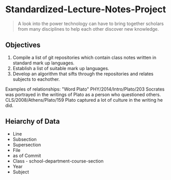Standardized-Lecture-Notes-Project
==================================

> A look into the power technology can have to bring together scholars from many disciplines to help each other discover new knowledge.

## Objectives
1. Compile a list of git repositories which contain class notes written in standard mark up languages.
2. Establish a list of suitable mark up languages.
3. Develop an algorithm that sifts through the repositories and relates subjects to eachother.

Examples of relationships: "Word Plato"
PHY/2014/Intro/Plato/203 Socrates was portrayed in the writings of Plato as a person who questioned others.
CLS/2008/Athens/Plato/159 Plato captured a lot of culture in the writing he did.

## Heiarchy of Data
- Line
- Subsection
- Supersection
- File
- as of Commit
- Class - school-department-course-section
- Year
- Subject


